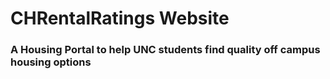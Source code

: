 # CHRentalRatings Website

### A Housing Portal to help UNC students find quality off campus housing options